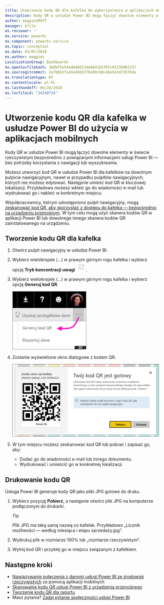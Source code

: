 ```yaml
---
title: Utworzenie kodu QR dla kafelka do wykorzystania w aplikacjach mobilnych usługi Power BI
description: Kody QR w usłudze Power BI mogą łączyć dowolne elementy w świecie rzeczywistym bezpośrednio z powiązanymi informacjami usługi BI w aplikacji mobilnej Power BI — bez wyszukiwania.
author: maggiesMSFT
manager: kfile
ms.reviewer: ''
ms.service: powerbi
ms.component: powerbi-service
ms.topic: conceptual
ms.date: 03/07/2018
ms.author: maggies
LocalizationGroup: Dashboards
ms.openlocfilehash: 3b0bf5e54ad6486134eb641d276fc9233b001157
ms.sourcegitcommit: 2a7bbb1fa24a49d2278a90cb0c4be543d7267bda
ms.translationtype: HT
ms.contentlocale: pl-PL
ms.lasthandoff: 06/26/2018
ms.locfileid: "34249714"
---
```

# <a name="create-a-qr-code-for-a-tile-in-power-bi-to-use-in-the-mobile-apps"></a>Utworzenie kodu QR dla kafelka w usłudze Power BI do użycia w aplikacjach mobilnych
Kody QR w usłudze Power BI mogą łączyć dowolne elementy w świecie rzeczywistym bezpośrednio z powiązanymi informacjami usługi Power BI — bez potrzeby korzystania z nawigacji lub wyszukiwania.

Możesz utworzyć kod QR w usłudze Power BI dla kafelków na dowolnym pulpicie nawigacyjnym, nawet w przypadku pulpitów nawigacyjnych, których nie możesz edytować. Następnie umieść kod QR w kluczowej lokalizacji. Przykładowo możesz wkleić go do wiadomości e-mail lub wydrukować go i nakleić w konkretnym miejscu. 

Współpracownicy, którym udostępniono pulpit nawigacyjny, mogą [zeskanować kod QR, aby skorzystać z dostępu do kafelka — bezpośrednio na urządzeniu przenośnym](mobile-apps-qr-code.md). W tym celu mogą użyć skanera kodów QR w aplikacji Power BI lub dowolnego innego skanera kodów QR zainstalowanego na urządzeniu.


## <a name="create-a-qr-code-for-a-tile"></a>Tworzenie kodu QR dla kafelka
1. Otwórz pulpit nawigacyjny w usłudze Power BI.
2. Wybierz wielokropek (...) w prawym górnym rogu kafelka i wybierz opcję **Tryb koncentracji uwagi** ![](media/service-create-qr-code-for-tile/fullscreen-icon.jpg).
3. Wybierz wielokropek (...) w prawym górnym rogu kafelka i wybierz opcję **Generuj kod QR**. 
   
    ![](media/service-create-qr-code-for-tile/power-bi-create-qr-code-tile.png)
4. Zostanie wyświetlone okno dialogowe z kodem QR. 
   
    ![](media/service-create-qr-code-for-tile/pbi_qrcode_opportunity_count.png)
5. W tym miejscu możesz zeskanować kod QR lub pobrać i zapisać go, aby: 
   
   * Dodać go do wiadomości e-mail lub innego dokumentu. 
   * Wydrukować i umieścić go w konkretnej lokalizacji. 

## <a name="print-the-qr-code"></a>Drukowanie kodu QR
Usługa Power BI generuje kody QR jako pliki JPG gotowe do druku. 

1. Wybierz pozycję **Pobierz**, a następnie otwórz plik JPG na komputerze podłączonym do drukarki.  
   
   > [!TIP]
   > Plik JPG ma taką samą nazwę co kafelek. Przykładowo „Licznik możliwości — według miesiąca i etapu sprzedaży.jpg”.
   > 
   > 
2. Wydrukuj plik w rozmiarze 100% lub „rozmiarze rzeczywistym”.  
3. Wytnij kod QR i przyklej go w miejscu związanym z kafelkiem. 

## <a name="next-steps"></a>Następne kroki
* [Nawiązywanie połączenia z danymi usługi Power BI ze środowisk rzeczywistych](mobile-apps-data-in-real-world-context.md) za pomocą aplikacji mobilnych
* [Skanowanie kodu QR usługi Power BI z urządzenia przenośnego](mobile-apps-qr-code.md)
* [Tworzenie kodu QR dla raportu](service-create-qr-code-for-report.md)
* Masz pytania? [Zadaj pytanie społeczności usługi Power BI](http://community.powerbi.com/)

